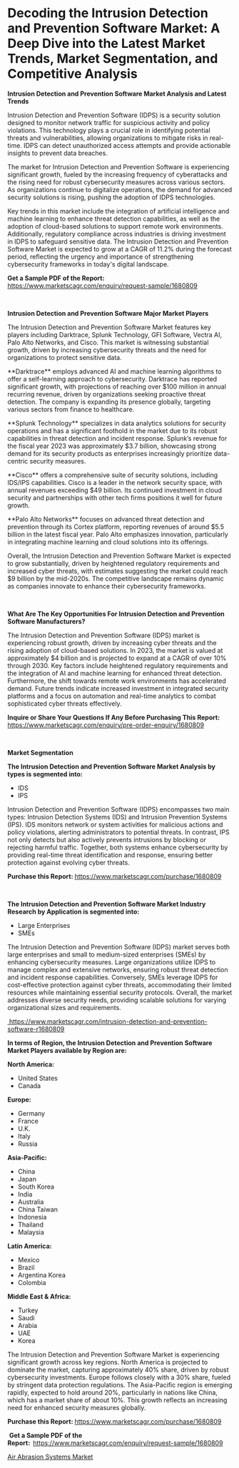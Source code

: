<p><h1>Decoding the Intrusion Detection and Prevention Software Market: A Deep Dive into the Latest Market Trends, Market Segmentation, and Competitive Analysis</h1></p><p><strong>Intrusion Detection and Prevention Software Market Analysis and Latest Trends</strong></p>
<p><p>Intrusion Detection and Prevention Software (IDPS) is a security solution designed to monitor network traffic for suspicious activity and policy violations. This technology plays a crucial role in identifying potential threats and vulnerabilities, allowing organizations to mitigate risks in real-time. IDPS can detect unauthorized access attempts and provide actionable insights to prevent data breaches.</p><p>The market for Intrusion Detection and Prevention Software is experiencing significant growth, fueled by the increasing frequency of cyberattacks and the rising need for robust cybersecurity measures across various sectors. As organizations continue to digitalize operations, the demand for advanced security solutions is rising, pushing the adoption of IDPS technologies.</p><p>Key trends in this market include the integration of artificial intelligence and machine learning to enhance threat detection capabilities, as well as the adoption of cloud-based solutions to support remote work environments. Additionally, regulatory compliance across industries is driving investment in IDPS to safeguard sensitive data. The Intrusion Detection and Prevention Software Market is expected to grow at a CAGR of 11.2% during the forecast period, reflecting the urgency and importance of strengthening cybersecurity frameworks in today's digital landscape.</p></p>
<p><strong>Get a Sample PDF of the Report:&nbsp;</strong> <a href="https://www.marketscagr.com/enquiry/request-sample/1680809?utm_campaign=2452&utm_medium=2&utm_source=Github&utm_content=ia&utm_term=24032025&utm_id=intrusion-detection-and-prevention-software">https://www.marketscagr.com/enquiry/request-sample/1680809</a></p>
<p>&nbsp;</p>
<p><strong>Intrusion Detection and Prevention Software Major Market Players</strong></p>
<p><p>The Intrusion Detection and Prevention Software Market features key players including Darktrace, Splunk Technology, GFI Software, Vectra AI, Palo Alto Networks, and Cisco. This market is witnessing substantial growth, driven by increasing cybersecurity threats and the need for organizations to protect sensitive data.</p><p>**Darktrace** employs advanced AI and machine learning algorithms to offer a self-learning approach to cybersecurity. Darktrace has reported significant growth, with projections of reaching over $100 million in annual recurring revenue, driven by organizations seeking proactive threat detection. The company is expanding its presence globally, targeting various sectors from finance to healthcare.</p><p>**Splunk Technology** specializes in data analytics solutions for security operations and has a significant foothold in the market due to its robust capabilities in threat detection and incident response. Splunk’s revenue for the fiscal year 2023 was approximately $3.7 billion, showcasing strong demand for its security products as enterprises increasingly prioritize data-centric security measures.</p><p>**Cisco** offers a comprehensive suite of security solutions, including IDS/IPS capabilities. Cisco is a leader in the network security space, with annual revenues exceeding $49 billion. Its continued investment in cloud security and partnerships with other tech firms positions it well for future growth.</p><p>**Palo Alto Networks** focuses on advanced threat detection and prevention through its Cortex platform, reporting revenues of around $5.5 billion in the latest fiscal year. Palo Alto emphasizes innovation, particularly in integrating machine learning and cloud solutions into its offerings.</p><p>Overall, the Intrusion Detection and Prevention Software Market is expected to grow substantially, driven by heightened regulatory requirements and increased cyber threats, with estimates suggesting the market could reach $9 billion by the mid-2020s. The competitive landscape remains dynamic as companies innovate to enhance their cybersecurity frameworks.</p></p>
<p>&nbsp;</p>
<p><strong>What Are The Key Opportunities For Intrusion Detection and Prevention Software Manufacturers?</strong></p>
<p><p>The Intrusion Detection and Prevention Software (IDPS) market is experiencing robust growth, driven by increasing cyber threats and the rising adoption of cloud-based solutions. In 2023, the market is valued at approximately $4 billion and is projected to expand at a CAGR of over 10% through 2030. Key factors include heightened regulatory requirements and the integration of AI and machine learning for enhanced threat detection. Furthermore, the shift towards remote work environments has accelerated demand. Future trends indicate increased investment in integrated security platforms and a focus on automation and real-time analytics to combat sophisticated cyber threats effectively.</p></p>
<p><strong>Inquire or Share Your Questions If Any Before Purchasing This Report:</strong> <a href="https://www.marketscagr.com/enquiry/pre-order-enquiry/1680809?utm_campaign=2452&utm_medium=2&utm_source=Github&utm_content=ia&utm_term=24032025&utm_id=intrusion-detection-and-prevention-software">https://www.marketscagr.com/enquiry/pre-order-enquiry/1680809</a></p>
<p>&nbsp;</p>
<p><strong>Market Segmentation</strong></p>
<p><strong>The Intrusion Detection and Prevention Software Market Analysis by types is segmented into:</strong></p>
<p><ul><li>IDS</li><li>IPS</li></ul></p>
<p><p>Intrusion Detection and Prevention Software (IDPS) encompasses two main types: Intrusion Detection Systems (IDS) and Intrusion Prevention Systems (IPS). IDS monitors network or system activities for malicious actions and policy violations, alerting administrators to potential threats. In contrast, IPS not only detects but also actively prevents intrusions by blocking or rejecting harmful traffic. Together, both systems enhance cybersecurity by providing real-time threat identification and response, ensuring better protection against evolving cyber threats.</p></p>
<p><strong>Purchase this Report:&nbsp;</strong><a href="https://www.marketscagr.com/purchase/1680809?utm_campaign=2452&utm_medium=2&utm_source=Github&utm_content=ia&utm_term=24032025&utm_id=intrusion-detection-and-prevention-software">https://www.marketscagr.com/purchase/1680809</a></p>
<p>&nbsp;</p>
<p><strong>The Intrusion Detection and Prevention Software Market Industry Research by Application is segmented into:</strong></p>
<p><ul><li>Large Enterprises</li><li>SMEs</li></ul></p>
<p><p>The Intrusion Detection and Prevention Software (IDPS) market serves both large enterprises and small to medium-sized enterprises (SMEs) by enhancing cybersecurity measures. Large organizations utilize IDPS to manage complex and extensive networks, ensuring robust threat detection and incident response capabilities. Conversely, SMEs leverage IDPS for cost-effective protection against cyber threats, accommodating their limited resources while maintaining essential security protocols. Overall, the market addresses diverse security needs, providing scalable solutions for varying organizational sizes and requirements.</p></p>
<p><a href="https://www.marketscagr.com/intrusion-detection-and-prevention-software-r1680809?utm_campaign=2452&utm_medium=2&utm_source=Github&utm_content=ia&utm_term=24032025&utm_id=intrusion-detection-and-prevention-software">&nbsp;https://www.marketscagr.com/intrusion-detection-and-prevention-software-r1680809</a></p>
<p><strong>In terms of Region, the Intrusion Detection and Prevention Software Market Players available by Region are:</strong></p>
<p>
    <p> <strong> North America: </strong>
        <ul>
            <li>United States</li>
            <li>Canada</li>
        </ul>
        </p> 
    <p> <strong> Europe: </strong>
        <ul>
            <li>Germany</li>
            <li>France</li>
            <li>U.K.</li>
            <li>Italy</li>
            <li>Russia</li>
        </ul>
        </p> 
    <p> <strong> Asia-Pacific: </strong>
        <ul>
            <li>China</li>
            <li>Japan</li>
            <li>South Korea</li>
            <li>India</li>
            <li>Australia</li>
            <li>China Taiwan</li>
            <li>Indonesia</li>
            <li>Thailand</li>
            <li>Malaysia</li>
        </ul>
        </p> 
    <p> <strong> Latin America: </strong>
        <ul>
            <li>Mexico</li>
            <li>Brazil</li>
            <li>Argentina Korea</li>
            <li>Colombia</li>
        </ul>
        </p> 
    <p> <strong> Middle East & Africa: </strong>
        <ul>
            <li>Turkey</li>
            <li>Saudi</li>
            <li>Arabia</li>
            <li>UAE</li>
            <li>Korea</li>
        </ul>
    </p>
    </p>
<p><p>The Intrusion Detection and Prevention Software Market is experiencing significant growth across key regions. North America is projected to dominate the market, capturing approximately 40% share, driven by robust cybersecurity investments. Europe follows closely with a 30% share, fueled by stringent data protection regulations. The Asia-Pacific region is emerging rapidly, expected to hold around 20%, particularly in nations like China, which has a market share of about 10%. This growth reflects an increasing need for enhanced security measures globally.</p></p>
<p><strong>Purchase this Report: </strong><a href="https://www.marketscagr.com/purchase/1680809?utm_campaign=2452&utm_medium=2&utm_source=Github&utm_content=ia&utm_term=24032025&utm_id=intrusion-detection-and-prevention-software">https://www.marketscagr.com/purchase/1680809</a></p>
<p>&nbsp;<strong>Get a Sample PDF of the Report:&nbsp;&nbsp;</strong><a href="https://www.marketscagr.com/enquiry/request-sample/1680809?utm_campaign=2452&utm_medium=2&utm_source=Github&utm_content=ia&utm_term=24032025&utm_id=intrusion-detection-and-prevention-software">https://www.marketscagr.com/enquiry/request-sample/1680809</a></p>
<p><strong></strong></p>
<p><p><a href="https://github.com/skerretflossie9297/Market-Research-Report-List-1/blob/main/air-abrasion-systems-market.md?utm_campaign=2452&utm_medium=2&utm_source=Github&utm_content=ia&utm_term=24032025&utm_id=intrusion-detection-and-prevention-software">Air Abrasion Systems Market</a></p></p>